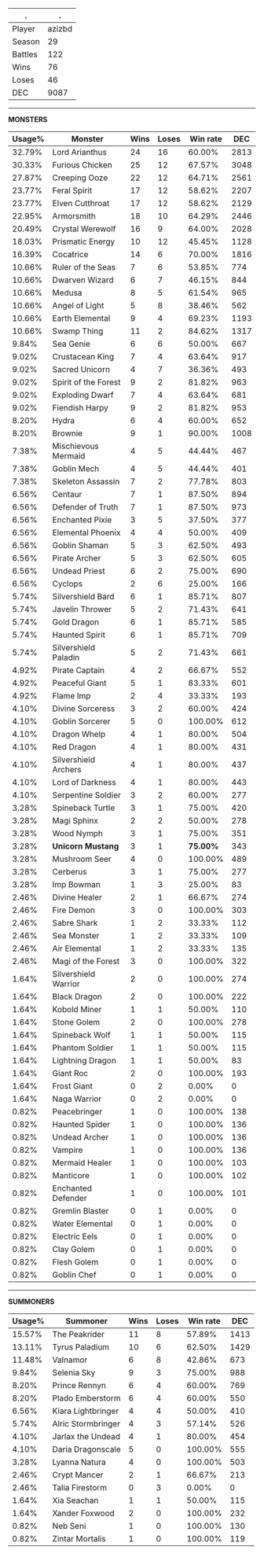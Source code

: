 .|.
|-|-
Player|azizbd
Season|29
Battles|122
Wins|76
Loses|46
DEC|9087

---
**MONSTERS**

Usage%|Monster|Wins|Loses|Win rate|DEC|
-|-|-|-|-|-|
32.79%|Lord Arianthus|24|16|60.00%|2813|
30.33%|Furious Chicken|25|12|67.57%|3048|
27.87%|Creeping Ooze|22|12|64.71%|2561|
23.77%|Feral Spirit|17|12|58.62%|2207|
23.77%|Elven Cutthroat|17|12|58.62%|2129|
22.95%|Armorsmith|18|10|64.29%|2446|
20.49%|Crystal Werewolf|16|9|64.00%|2028|
18.03%|Prismatic Energy|10|12|45.45%|1128|
16.39%|Cocatrice|14|6|70.00%|1816|
10.66%|Ruler of the Seas|7|6|53.85%|774|
10.66%|Dwarven Wizard|6|7|46.15%|844|
10.66%|Medusa|8|5|61.54%|965|
10.66%|Angel of Light|5|8|38.46%|562|
10.66%|Earth Elemental|9|4|69.23%|1193|
10.66%|Swamp Thing|11|2|84.62%|1317|
9.84%|Sea Genie|6|6|50.00%|667|
9.02%|Crustacean King|7|4|63.64%|917|
9.02%|Sacred Unicorn|4|7|36.36%|493|
9.02%|Spirit of the Forest|9|2|81.82%|963|
9.02%|Exploding Dwarf|7|4|63.64%|681|
9.02%|Fiendish Harpy|9|2|81.82%|953|
8.20%|Hydra|6|4|60.00%|652|
8.20%|Brownie|9|1|90.00%|1008|
7.38%|Mischievous Mermaid|4|5|44.44%|467|
7.38%|Goblin Mech|4|5|44.44%|401|
7.38%|Skeleton Assassin|7|2|77.78%|803|
6.56%|Centaur|7|1|87.50%|894|
6.56%|Defender of Truth|7|1|87.50%|973|
6.56%|Enchanted Pixie|3|5|37.50%|377|
6.56%|Elemental Phoenix|4|4|50.00%|409|
6.56%|Goblin Shaman|5|3|62.50%|493|
6.56%|Pirate Archer|5|3|62.50%|605|
6.56%|Undead Priest|6|2|75.00%|690|
6.56%|Cyclops|2|6|25.00%|166|
5.74%|Silvershield Bard|6|1|85.71%|807|
5.74%|Javelin Thrower|5|2|71.43%|641|
5.74%|Gold Dragon|6|1|85.71%|585|
5.74%|Haunted Spirit|6|1|85.71%|709|
5.74%|Silvershield Paladin|5|2|71.43%|661|
4.92%|Pirate Captain|4|2|66.67%|552|
4.92%|Peaceful Giant|5|1|83.33%|601|
4.92%|Flame Imp|2|4|33.33%|193|
4.10%|Divine Sorceress|3|2|60.00%|424|
4.10%|Goblin Sorcerer|5|0|100.00%|612|
4.10%|Dragon Whelp|4|1|80.00%|504|
4.10%|Red Dragon|4|1|80.00%|431|
4.10%|Silvershield Archers|4|1|80.00%|437|
4.10%|Lord of Darkness|4|1|80.00%|443|
4.10%|Serpentine Soldier|3|2|60.00%|277|
3.28%|Spineback Turtle|3|1|75.00%|420|
3.28%|Magi Sphinx|2|2|50.00%|278|
3.28%|Wood Nymph|3|1|75.00%|351|
3.28%|**Unicorn Mustang**|3|1|**75.00%**|343|
3.28%|Mushroom Seer|4|0|100.00%|489|
3.28%|Cerberus|3|1|75.00%|277|
3.28%|Imp Bowman|1|3|25.00%|83|
2.46%|Divine Healer|2|1|66.67%|274|
2.46%|Fire Demon|3|0|100.00%|303|
2.46%|Sabre Shark|1|2|33.33%|112|
2.46%|Sea Monster|1|2|33.33%|109|
2.46%|Air Elemental|1|2|33.33%|135|
2.46%|Magi of the Forest|3|0|100.00%|322|
1.64%|Silvershield Warrior|2|0|100.00%|274|
1.64%|Black Dragon|2|0|100.00%|222|
1.64%|Kobold Miner|1|1|50.00%|110|
1.64%|Stone Golem|2|0|100.00%|278|
1.64%|Spineback Wolf|1|1|50.00%|115|
1.64%|Phantom Soldier|1|1|50.00%|115|
1.64%|Lightning Dragon|1|1|50.00%|83|
1.64%|Giant Roc|2|0|100.00%|193|
1.64%|Frost Giant|0|2|0.00%|0|
1.64%|Naga Warrior|0|2|0.00%|0|
0.82%|Peacebringer|1|0|100.00%|138|
0.82%|Haunted Spider|1|0|100.00%|136|
0.82%|Undead Archer|1|0|100.00%|136|
0.82%|Vampire|1|0|100.00%|136|
0.82%|Mermaid Healer|1|0|100.00%|103|
0.82%|Manticore|1|0|100.00%|102|
0.82%|Enchanted Defender|1|0|100.00%|101|
0.82%|Gremlin Blaster|0|1|0.00%|0|
0.82%|Water Elemental|0|1|0.00%|0|
0.82%|Electric Eels|0|1|0.00%|0|
0.82%|Clay Golem|0|1|0.00%|0|
0.82%|Flesh Golem|0|1|0.00%|0|
0.82%|Goblin Chef|0|1|0.00%|0|

---
**SUMMONERS**

Usage%|Summoner|Wins|Loses|Win rate|DEC|
-|-|-|-|-|-|
15.57%|The Peakrider|11|8|57.89%|1413|
13.11%|Tyrus Paladium|10|6|62.50%|1429|
11.48%|Valnamor|6|8|42.86%|673|
9.84%|Selenia Sky|9|3|75.00%|988|
8.20%|Prince Rennyn|6|4|60.00%|769|
8.20%|Plado Emberstorm|6|4|60.00%|550|
6.56%|Kiara Lightbringer|4|4|50.00%|410|
5.74%|Alric Stormbringer|4|3|57.14%|526|
4.10%|Jarlax the Undead|4|1|80.00%|454|
4.10%|Daria Dragonscale|5|0|100.00%|555|
3.28%|Lyanna Natura|4|0|100.00%|503|
2.46%|Crypt Mancer|2|1|66.67%|213|
2.46%|Talia Firestorm|0|3|0.00%|0|
1.64%|Xia Seachan|1|1|50.00%|115|
1.64%|Xander Foxwood|2|0|100.00%|232|
0.82%|Neb Seni|1|0|100.00%|130|
0.82%|Zintar Mortalis|1|0|100.00%|119|
